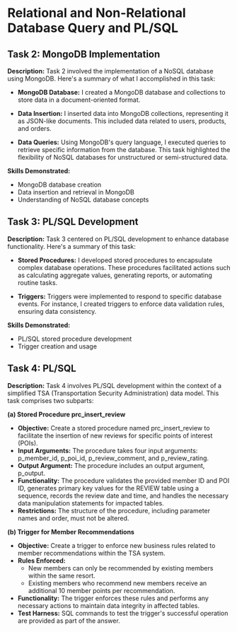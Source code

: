 # Relational and Non-Relational Database Query and PL/SQL


## Task 2: MongoDB Implementation

**Description:** Task 2 involved the implementation of a NoSQL database using MongoDB. Here's a summary of what I accomplished in this task:

- **MongoDB Database:** I created a MongoDB database and collections to store data in a document-oriented format.

- **Data Insertion:** I inserted data into MongoDB collections, representing it as JSON-like documents. This included data related to users, products, and orders.

- **Data Queries:** Using MongoDB's query language, I executed queries to retrieve specific information from the database. This task highlighted the flexibility of NoSQL databases for unstructured or semi-structured data.

**Skills Demonstrated:**
- MongoDB database creation
- Data insertion and retrieval in MongoDB
- Understanding of NoSQL database concepts

## Task 3: PL/SQL Development

**Description:** Task 3 centered on PL/SQL development to enhance database functionality. Here's a summary of this task:

- **Stored Procedures:** I developed stored procedures to encapsulate complex database operations. These procedures facilitated actions such as calculating aggregate values, generating reports, or automating routine tasks.

- **Triggers:** Triggers were implemented to respond to specific database events. For instance, I created triggers to enforce data validation rules, ensuring data consistency.

**Skills Demonstrated:**
- PL/SQL stored procedure development
- Trigger creation and usage

## Task 4: PL/SQL

**Description:**
Task 4 involves PL/SQL development within the context of a simplified TSA (Transportation Security Administration) data model. This task comprises two subparts:

**(a) Stored Procedure prc_insert_review**

- **Objective:** Create a stored procedure named prc_insert_review to facilitate the insertion of new reviews for specific points of interest (POIs).
- **Input Arguments:** The procedure takes four input arguments: p_member_id, p_poi_id, p_review_comment, and p_review_rating.
- **Output Argument:** The procedure includes an output argument, p_output.
- **Functionality:** The procedure validates the provided member ID and POI ID, generates primary key values for the REVIEW table using a sequence, records the review date and time, and handles the necessary data manipulation statements for impacted tables.
- **Restrictions:** The structure of the procedure, including parameter names and order, must not be altered.

**(b) Trigger for Member Recommendations**

- **Objective:** Create a trigger to enforce new business rules related to member recommendations within the TSA system.
- **Rules Enforced:**
  - New members can only be recommended by existing members within the same resort.
  - Existing members who recommend new members receive an additional 10 member points per recommendation.
- **Functionality:** The trigger enforces these rules and performs any necessary actions to maintain data integrity in affected tables.
- **Test Harness:** SQL commands to test the trigger's successful operation are provided as part of the answer.
